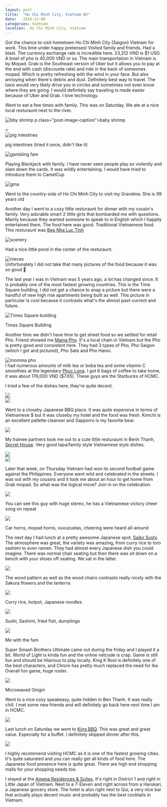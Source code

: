 ```yaml
---
layout: post
title:  "Ho Chi Minh City, Vietnam #2"
date:   2018-12-08
categories: Vietnam
location:  Ho Chi Minh City, Vietnam
---
```


Got the chance to visit hometown Ho Chi Minh City (Saigon) Vietnam for work. This time under happy pretenses! Visited family and friends. Had a blast. The currency exchange rate is incredible here. 23,312 VND is $1 USD. A bowl of pho is 40,000 VND or so. 
The main transportation in Vietnam is by Mopad. Grab is the Southeast version of Uber but it allows you to pay at the end with cash (discounte rate) and ride in the back of someones mopad. Which is pretty refreshing with the wind in your face. But also annoying when there's debris and dust. Definitely best way to travel. The taxis would very likely drive you in circles and sometimes not even know where they are going. I would definitely say traveling is made easier because of Uber and Grab. I love technology. 


Went to eat a few times with family. This was on Saturday. We ate at a nice local resturaunt next to the river. 

<div class="post-image">
    <img src="https://lh3.googleusercontent.com/WvZxJLsjWDR11FjGohETUeHUvOejzje2-z-qwIYzsGbYSG6BFA29FWAVppB8_5GdfCYGmT_9vVeCYBFH_Lbcm4Y6ku8Prg1BFZX8hQQ4ljLT8RumCoLinVX3dQX1mn10Oyrx4NpiWJEfe7jcUUGlE9sZCk7iP5Uesk1DanWx8aCg743rnAUq99BpxpjnrMvLmePGK8WJX9kWe5guzwRQ-ucXRhgyu_RAANHRYf5wi_IHtur78DABVlJvPAsDcDPOL42MGBN-STkSZNmG8P2SGOb7AGy66HbZHkjEfkPMlfQbmxVZ-NZxRnTgC6il3ghLgDx-wHH30_qkom8FHt1VuhO5EyVX7Aeiw1eBqJ97KgSkM8zT2SRz54yW8vy_sI745y7Mrsl6L9Rua3QsfAOMGTs18nWQm5GZ_Uu-zUSmVVhQPTdq4NQt79meqOYs6VpB7Hdum6lRpZ7YMWZddKCCOQA1JoVL_DjzzwYE1JTVbXaItKRUBFDbkSUaOKKNBELpI7B1ARTI8KKPqQW2MRtW1zlNvqnp_CQyN21MmZwVrGf0GMnNIiv0jBV-Sp-g5q-v-KRdwyPg1umLub7uZlifCquJla6BcIK_PhEiLmAlXA_L9G_er8aLHSFN6d7dHGELuZe0FXeU8KHWsJKpcpyMXFhcJ31kjbSR-4x1vNSs9gq1EDyHmB18urNSxgU4z_YZHdrWtw0cefAx=w1232-h1642-no" alt="bby shrimp" />
    p class="post-image-caption">baby shrimp</p><
</div>


<div class="post-image">
    <img src="https://lh3.googleusercontent.com/qkE5vc0meP5YhoTjLkV9BanVfFY_EsmcKUohCgRN3uugZ9z0WBJOHLnh0xigoMI4RRyl2g16VCX6ADpaPQrj23KChCuzthgVvt35Ec5beW4q-H1W22x39EgKUs8NvwECE0IcbYhD1VIH_F1NpNm9nqgwEBOPIVZP8CzJw1LM39E94IBiv82wGXdWeob3We7q9TDkI67hTq47YixZjgIH-ROvPjupmtvL5otjDc3SNMEE4oqCe_YyVVqYGPKSUVkahTgktAgXkNAp8NJ_LdQW5QjB9kvPqt418PbeWfe2kxrB-k_qi4NzdqyiTp668gMUjrpfuJpYghw0-NhnNhY_siinUZ_OSzFB0LynCiDzlMkWZD_iiUgxYPgn7dRmbsI7rZskhAuqQPugutYga-5ZOeeID35e_cGuvTI7gB8bOrqH1-EPwZOycZbnNdEAhTHmeyfHuxTtViTPxrQ6epU_I9G1PZrvk3iRP_YWgC1NhgzpXQIYeMsiz2_hpRXtjzpwCzYfLtHm6AgpVscF2aXf1cbra6or0Oja5VyyKsk22t2DMnJz-zrLK_y7nXBV-hGFH0IWNrbMjnP8Exenuwz5c98igfQJ-nn0IBklupwkvByyyZNrv8cJq3_41Kg_fd31sz4d9WeFMvjn2XxEjbmaR2RwN1Zohq3G8gEN5zFITK8rj8bx78abcyc5lOYjh46Zj_h1Hya85KWd=w2190-h1642-no" alt="pig intestines" />
    <p class="post-image-caption">pig intestines (tried it once, didn't like it)</p>
</div>


<div class="post-image">
    <img src="https://lh3.googleusercontent.com/VOLgh746kEWBDE3JEq5xK_5DfFWp-L7xbxmmAvPBpTePEgxRyU0IEW0tYS90OsZJwoM2BnVEx5t5XHv8NUprjPGZR2hjetRzmZaQM1qgBde4dm3tzBvMaaaVJENC7OP3nThlWw5Pw2JKindFO5mSeT9U9UpkYgfbNAbL5j39VpyOnUQCWnaiGQXoW2FBvD9ytKIkGL_yJyapx1T-ZWq5pKnOHmnTYZyMaIIOCpev2MyEeTHe1qwon4SlWcFIIWEFj-UDKm3r9ZYVZrixQ_btRitheWIr7hsLGMJdosUtL7A5pyazxfIYKfuVRckflpvlUJp8p2w2z5c_1C3RCpMHREbi0JTOIUOIH-vnI1qlmPIXM6b4EbHV9T7Dvd6KCmt2OqcQmizFmMybEN_ZMW1bUu1IQm_L-LTcM7MYWGAJ90e400xubTr6yk01DpJYXr1clfjlvjE-97911-EOM8p5DeFBHAsAMpw1Y8JCzR1EBXIWnbTrKMpz1ThapRnPJJqmiZChvlQXLmRH270OdrtzqfzaYuiVMcu-UYaYadDWjzFuSJoxDXKOtr5WcUcSJ30eph5xwehZhrMcMwL-M9OI1SWHAGuiEEnSAZaNN4TR_b1fv1R_BTg03eUIXTYgZbHVIRZ3yoEPb8zk-B7Zrq7rLKohXMU7SQmmOT9_Y3ehktKrWKbP7PCwv_FfjPuG2ZnLyxKR0bE5E8IV=w2190-h1642-no" alt="gambling fam" />
    <p class="post-image-caption">Playing Blackjack with family. I have never seen people play so violently and slam down the cards. It was wildly entertaining. I would have tried to introduce them to CamelCup</p>
</div>

<div class="post-image">
    <img src="https://lh3.googleusercontent.com/S_NfXHAHC-CtsNBagGwEGN16x0ufoZI6rfFprHHZGC2pNPSgdaHwfW0YXrRqkaNTvj6YpquB5qqLlTQmspFSwFpc55wiUW-sRSuKtrnKVeqb1k2H-8ULK6U3sRHM0A1PxvGjaJ9bbPwrPJx-HoT_bmBFqqP40RAdTRhxWw9fIVWAiqBsVzKP5mx3-c_muhowT7_jQJWaBQHaTNEZdg1ZBT6F8Z_E8tD3FzkrXxlZ4lmOAwFjJKS0xVbFm07d3nCvUOyBv-ILt9vSM_hWih-bPVCUdJCB2iAVrm514lXKpdxkraNwcTTTHsmkYXyNVqrgO_gWN_mi3pFdm6bhswzcWnUgVYB-H5HHJ_-ka9Xt2HXiUE67hXwf4243rexOKT716ITpKskovxtMgrqkTt52a5bltnVnKUHclPDjN9di22pn1OqZBCQ1B-dUjCe9tkRSfWNUAh2Vtec2KgxNS8Iiu-6OfJlhAR3Ml2IQOTUKTSZYGXVVPDsj0LFvnH5v_OMxRxLOnE-UxgaQrjY2l8xovnN4Q6gfqZEqxLSnvtoKLOmpd7psjzrQiC6XhDxJra6HgIW9PJD0ABg7m0rqVC2mjugC2n4veSuy0VwLxFRm5WBdJn5_3Xua1koPIzu-5mF0YkcnJc5bJC0g4WiOy7GdZhuNOWvo1dcv7h8F5wWh9Mxt6TPqN9CwYc0rO21hbOzuFs_MM3OCGSeP=w1548-h1161-no" alt="gma" />
    <p class="post-image-caption">Went to the country-side of Ho Chi Minh City to visit my Grandma. She is 99 years old</p>
</div>


Another day I went to a cozy little resturaunt for dinner with my cousin's family. Very adorable smart 2 little girls that bombarded me with questions. Mainly because they wanted someone to speak to in English which I happily entertained them. The food here was good. Traditional Vietnamese food. This resturaunt was <a href="https://www.tripadvisor.co.nz/Restaurant_Review-g293925-d14176181-Reviews-Bep_Nha_Luc_Tinh-Ho_Chi_Minh_City.html">Bep Nha Luc Tinh</a>
<div class="post-image">
    <img src="https://lh3.googleusercontent.com/ixlsuYxKeUuRgLsnjz7-2EyHTXojUz_YrwuQMEvoGbYaz-2iXBTXLs5bP40HttMAsNa-_u8A1l2M9tYsQe3zMP_mjQysV5mFlj4_jHXvFr5eXOOkGf6VweNgbLY0LkgigCTGWva9nkkPAcksualXcu6XCGxQcNkMWWgXkUUfChGFRj8wnBO6_SHrVAF12EDPajxgDxhzYhhHZIN7qgoL4m57IQ4E7l9xVbtafcVt2dT2AlYMEc5GvZUEKl4RUu9WZNWnRpocGqffCbuEpjADHycMg688wzkcfF97AekGGJHc-iCiyi_blCKed-AC38OH6ubek1nVdy5ECg9AiRUsNcDWdAbRSZQev758vFsBjZWY7B7oa8ijnlYZZzgjnZ6XUo_x0rYW6pn0Vy3xF2aSpaz69FMoifOzXLJon5y8Fb4ARV12Ve3a1Mrjj1-W0tl8Nu8_ouurbws7OSlREMw_5UC6cs9f65eZ1BCyRj8OUMl_JlM01yGFNqku_UKckgbDTtE_T6BF-nW5laSVInYd0fVXK6ZR1bhOK4xK8HPBa7hXUSr-QuyOGbY7NhCLODWyYOXlhoNqUPBUoxz2EzbQih-EJ32itoRFHo-ljc_LSG8bOvH-pAzTiJmP3r8Y3ekIVgec_A3pf0GgnfV-aH5WKK2PM3qbmawvhOGvvc6fRE-d8HyGefCEwOOm3pYOP7rvyMxpACpAjrG8=w2190-h1642-no" alt="scenery" />
</div>

Had a nice little pond in the center of the resturaunt.
<div class="post-image">
    <img src="https://lh3.googleusercontent.com/lCBv215IdXJ3B5tjFZOm0h2ZfWKE9CHzTp-ZGiJN47aAI-2NJ7Nxl5GtSB57rTIdYNQuIfv88dSmCt2gto-FTms72F4OXu41dhnOQ1qcltYpX1_o4nzkpFROFRfNoD1Ct5Ghl7tSdhhPlpRUT1K2onIE-p5fXoW4ssFpzjpYvOA9Z41EqnSmnE1JhzWNSzKkAE6O6_D_6qr27JXQIKSjXBR4qUknMi48k54S9zOPDq1GdzSzG4v9Xy060Dbk2EQNQG6L0swMHhko5dejdQ7bw3Sloels3fBZVe-48pYmoS-keOKInfylN8gzYNl97GmbCheqVfNjxhQoq7ovdNijPGI20OWyF3CFFWTFPd-IPGPfHolb2vkFMWJFPGXcDj5Zx42dFHgmjJV8R6P9LCjJ0hF-gkKrq1EdQ9o2Nrc1OKbqFugvjbk3HT5mKUJ9zmLh_b9yNCQwvHrS_sSlBuE7PN4J6HZbGC-G-AQl4rOrycdWOH73trh5USaS2ltoVcnRZLU6FBH586jWZMPIaBZTKp2g3bTulVDYj-7WaoNVVFetLdcBwslFL5yHXiPOSkIqDXD8t8lJh7lq4RmsYMbkkru8SVpBx7ReaywQ-xi9iVzNe6gL2LpCcwu9wNSJnil2UtoTUgiwOS0YXMbm3Nt6h4CKPZ9WWGVGyyBAwDIwnnBAR9e7Gt6fo6rr0U5e1Vb7oMcrZZkRnzGB=w2190-h1642-no" alt="nieces" />
</div>
Unfortunately I did not take that many pictures of the food because it was so good 🙈


The last year I was in Vietnam was 5 years ago, a lot has changed since. It is probably one of the most fastest growing countries. This is the Time Square building. I did not get a chance to snap a picture but there were a handful of new high rise apartments being built as well. This picture in particular is cool because it contrasts what's the almost past-current and future.
<div class="post-image">
    <img src="https://lh3.googleusercontent.com/o-O_9sX1BFRSLH4v4f6T-FfQjlpK9Fm8ioHzp0ioeKvjuwzHFmq-PO1SFT-IbjywbDQLaYs6xp5cPk1av1FAdxKJP2Xh98H4bl4Uq6Ebq0_Wc2vRy4ay7Lzs90lIBoBUCs4eyga_bRZoHhqM8TyOCNhcPbD0ahMdtTnO-JWJ75fu2TTa3dhjpEbYvCcQUWfboyGnl_sT2COEQ7FETMEHoBRYPoSy7l39EOdpTmbetVeKANMX2RQTmfK4d75ywJHNMNBQcyawue3qNaCYwIeDs1vmABPN9fyZSjqcSAeiKASm9GqrZQd7qNDq9d-8SEiwzQi8T8_3dwqQK8G2FtYACZLjk5pIot604wyXp9e3ZlQFQ-ZRhleLC9hjbT5IA-_SS90UstxhRuUzZsHPetZ5c4YNNlaQi45bUFhgx20ZukAbuzTcMdY4KXf9_jw49IikMt3zp-SdzvCH8Tc1Ee7eOFqnib725B5PbBLaKIFEdS71f2IGFEiYjocXad7QqkfDb_tnegqfdoioGN1ziOj5v3o6HuNP2xBcjnnNZhbZYNNDOSyb9l6iXtMmDTPtoH-xBVDNCji9vfi96uFUfuOp0M9vQ7juFj3Z4ufqOIyC2cXMofuJghIfFZCYa5HOPp3z0DFX-4B0-4JxHv1d2NFMT1e4qufKcohRbcUpwDLQk4rhDLE41JoBvGSifGP5h3oQiIUIhDbsNY37=w1232-h1642-no" alt="Times Square building" />
        <p class="post-image-caption"> Times Square Building</p>
</div>


Another time we didn't have time to get street food so we settled for retail Pho. Friend showed me <a href="https://www.tripadvisor.com/Restaurant_Review-g293925-d11707622-Reviews-Mama_Pho-Ho_Chi_Minh_City.html">Mama Pho</a>. It's a local chain in Vietnam but the Pho is pretty good and consistent here. They had 3 types of Pho, Pho Saigon (which I got and pictured), Pho Sate and Pho Hanoi. 
<div class="post-image">
    <img src="
https://lh3.googleusercontent.com/KtSjOViDfqBBQp2mx9HgPJQlBhzfEVcQc-bewh1dggPCcvhAUxf5QmRjSKkACFcjHOx29LgZ902p7Adpe7yR6IDrpfiUs3Rmgi7ssSBJsHcIrYHtUb2F2Ulv8N2Zgm-KQuW7m1W3kmeXPj5JyunHyVhqudXl4P2FhLx-yTsP7Lvacz6hr5HIjhQxsiiVDduku8N2q7lnbNTcZLzLPIJUcvRPn5xuHV_SQw8gx8WS4ZoffHGlCPOCtyl0F1072gM7uW3sCEXGlR91ai0rFxBncR8FWDnxSzlxw2Nus_AYhG9MabW_R-manNwprJxZEYMvPyauH4dhGV7vh3jy7d7_2c0ua950kTopatHohY84RBOYm2j0z9rRQoHLfKDvhETelwvGTaLEN0Rljbb09XIUp_GIfg1ZLM2tFEvad3fbBlpm0avkuXuSteYly8-5WtrlHfvsfrvqdtMQM6BTY4R3yrmbyOEMv157e-seKqvB-ds0aWhhh4wOeikpUYQmJcTNdfY84yL4AvcIdQzReBSQIjOZsgrpYVgnN3z-MkW9y4Pn1laBgNxfAQjnu1pyl3gbOjk9QG0gElcM4C1dKpOn8C-Lmt9_JLn_U2kreW0NKb70eRFsQrYbu-8dd1uceQNFXMOHErl9RQpBd21fgjAndFMWTlkaUOnRbbOsHW4LiqXYct04epaFVaD8bDRlGD0zGfoshqtCDIMX=w2190-h1642-no" alt="momma pho" />
</div>
I had numerous amounts of milk tea or boba tea and some vitamin C smoothies at the legendary <a href="https://www.tripadvisor.com/Restaurant_Review-g293925-d8487194-Reviews-Phuc_Long_Coffee_Tea_Cafe-Ho_Chi_Minh_City.html">Phuc Long</a>. I got 6 bags of coffee to take home, it was about 176,000 VND ($7.65). These guys are the Starbucks of HCMC.

I tried a few of the dishes here, they're quite decent. 
<div class="post-image">
    <img src="
https://lh3.googleusercontent.com/iq9aWx_VNow_xKFd5e4ktjWzyR-F2hinqTk1ZRgW7nzy1n57lYnghhDhfSHHvIhZGrDmhUYqxidLXKj2tpVVsXPOQOlSXQ5YZ0oQF8hjl__ZB3LhLBvrfx3orF06EAxEeYZKkoH-3Hkx8IL6AWVdB0z_Xg_va4savgGYUOmp5t-AanaGObdLzRLYLgKLXHBdoUUCcVf6-vyc7uQK8IJ-F5MHIjLA9uHWMqi7vcu9cRpAZA694MuZQzp76I9C7KDm5vWBK5x2SpPeKeklyS5IlS5xDwBJsnrO_0sDuttvlhIXdgtLmhO-CRZn2ml08tgO7mBtCbmBGHPcXJkHKvXhHDeRyEC4ysqATvmtk72Uod3Sv0S3QTNS01cUsAGM8u0n6575oaMAYuIIQnLdF2SQ7WJ9lRE9KW8PVrP9CWBA0IrM2a9emA4bzcBJvoFXc31chkcsGqRVeZMV75zfJ-eMfDqrXfZh2q2rBuNpIlljsUNgExi3xUb3jAt4_o-ULmCsPUZPyrMIbCV1pTM_tM2bFeMwEYDLMkKVd6cibqLlTOZBDZOkoq7fscwngyeTGo6ofr0CHKeefVjm6_ywG8sn2CBkM0XMxbfCk8Prhu_NY7sK81enuBgBeg1XLzV5Vbi262Y6dQm4PIgDTjcmZvY_qGZmvFpQg7e63UghRHd6oN2oIxJ-qOPVsedocFvVP5dPGsPI7j9JITSW=w2190-h1642-no"/>
</div>

<div class="post-image">
  <img src="
https://lh3.googleusercontent.com/Ur54d7EvrexuXAOqyc9mrI2UcaPC5wi3La3UbTi6IEqJj5R9fjKqbc9irpiSK_m04fAXaJf47DN9B5lsa9_7wJs46rhCcsfzPCamI4HvqJTI6VxLDt6yo6A4-HjZdI1KGfBo5r_pg_0s76XyTvVpVNcPNBJch2sw7d3PWizIwYJFzTYUuG0qIoQ_-1N-Yx4RxrQ4-I5M2Y5nq_qQpcAdpe4kZ9KnzAqD2zZXo_NUxVacLhXAXZ-vpOE8BYtYRMqLi_fn1YQPQfUb2GBELIf3rDkxRNMPE4i68zyj_djsJ8m50_OmLTHmK6RmScW2MO4OOJ-dqDr7jwvHCm6I1ZsSzoiG97w5bQ3-InjC2rCAWEojfDZlYFJa8cwRiC0O63EatY5ZjEM5RK-k0MatdHnmVSzMKGQ-X1hv65SXA84PqU6wEcgJE1Jzr8sLsaVYwAwOsVSZ6tB8_vwBGScmhAObWrJi82sCh32EMevYK1c45eq7UlI5_p0M3Waoyds1lPgrJrJ9DFGWneh6rLWTwMF-PKpEXBKreL32Ertte6QC-W0hN5rkZsCkRBYqlo9u0D8KumTFdtCmPUxdp-sGzMbYjzU4197lkeVA1Ej3lYkVmDExt0P4VTQ1Qu8_KKv7du6888c7Bin6G-HaxZx3UKHxbeNaFEoHuEK0H4g9vbPBUAp78zljCgP2r68XynOmIT5xMEH2iT6oa0oH=w2190-h1642-no"/>
</div>

Went to a closeby Japanese BBQ place. It was quite expensive in terms of Vietnamese $ but it was closeby my hotel and the food was fresh. Kimchi is an excellent pallette cleanser and Sapporro is my favorite bear.
<div class="post-image">
  <img src="
https://lh3.googleusercontent.com/ceTUiTw14Q4_6WxEmcjyy97ajmDbtf-3K4jWaLOwpEIWQ9Y3k2K0CHtWnOqLzaOywrog7LLlpVlpUgDnHe1LO0LG2WXnzPglgVeqvYXLx0zzGS1cRbIvwCQMlWDXQTEIiJ9LZVgnYiF-9CQG2eSbv1Lscl30Mu3sgaKFdaX57YP7rgVSZDQL9qVTRBiLFIcAdx_pcahBhhj_s8n1Q1z2NXgyaTOrclNBKmXyisLKoR0LZrGpmPPfHoZ6XnjYUOHE75V0km0bo5uBNTbSFL8nbGeZm13VDqoZo24Un7eqzLzuNU3cd6quC1mMFUY0Uwqk-oSUBxdEIxV4Gtd7m25ow6Ov2OPelBN5QFxSqpRNdmltnP0ua5_nnJIuq6diTqyQg80gKh9hghIMlsT2dWgpRsXr1fR3gkk3Qx6o875E0q_7paZrKsiHKJ346Kod5fuahpbc__0p0PQ2bsBh7xUJl4-feqUsDu0Qd-1q0Wpt44V9NACUfDyB7qcEzyF0DQU-16gFfSwQ_xnMMzhauRhiLez4J3Wh3X7Yr68_yhRBSIjtLaE7TSAnJCFvJnLOP6BRxSr6TbSVLcx_erLTiNUyzW4nIr2bdpGynUTmHNInZZmDllnoqVQ50R0F60fWNqsbqa3SJbCDIxf64No7Q5XYh5VBPvP8Mto0YnlClf-Igvd9PunDLPTs-hcAXFvY0BI6XIPGNKGlHa0u=w2190-h1642-no"/>
</div>

My trainee partners took me out to a cute little resturaunt in Benh Thanh, <a href="https://www.tripadvisor.com/Restaurant_Review-g293925-d12826523-Reviews-Secret_House_Restaurant_Cafe-Ho_Chi_Minh_City.ht">Secret House</a>. Very good tapa/family style Vietnamese style dishes.

<div class="post-image">
  <img src="
https://lh3.googleusercontent.com/wMqJlNPJ57t7QSMWYGJMwu86HrQ5knZVlfveK2wwfwm8SPftrzwUMfRaQBTFNmOKZ2hkFYpUcmnEDj6y3lsJSXyLaAiAYD_PVsGhLDa8-gvzQnCkRb8c3ryG_4xHK_J9itkCkFrVWO9KMdty0MCjJ3ZdNM5C65HkAZbLE_fa6iN4DL_1roBIRI2bwe2b82u2BWG1hrX5nIjmC85NzhlsUE-ygM9moO051iOpmu3w0rncU20nIppXrG0zdeOQUWyiaFbU2zTB3fA8DbMhSI7BGcO2V5yBT94Ngw3DdHKFCg0J5lhnQxyFO2ZROJkhoQFxD1uGvb4SLBi9gbEgbE0G6UYl3d4gy38k1DPxHzJhlRWsi93t7phODyx_Pr2Xc-s9y_hiBIMLMb2Jhlazj95VB-HyG9Pt5Kwa-TCrVHg71PSFeid1woQVmLubsCLyAF-HhJ5XUXk1nuUO7WmrbDgEvOZph6r8ClxAR15Z_JWqWQUoL2Y3jDaoQx2L4BHKSDjcAXxVdjWYFTkH4NxrLURNsGPPA36rYo57pCXACZ46nQgQhDvC-GGMlBVwRehgEdiBFf7NRXMyYd3f9jlF2aSYR9UcmKqu4x1HsEJnx34I3-YydCRO8_lqtMhjTddBxBgL-MMpr5hhGvAULwNO3vgcHIScETHAZw3Se6IJDnGNtv5949TdStD7ZDRaFUxMDUw41V6AhkrMUsVv=w1232-h1642-no"/>
</div>

<div class="post-image">
  <img src="
https://lh3.googleusercontent.com/Xe-5mIlnZlnyOtNWWdkZLRcs4enzphvphp9fIewKJCQLarn0g5tOOl80VlrDw8H9Xdx-ng_XM4-QAO-k_4lfwJt30oDXj2JLEy2mQTSFiFEtBJwZ42jgQceu7e5Jd8KoIN8AgAIUJSS8dVq28SoDyYTk7fMI100k5pr8FojkRT0wVGrD42xV3MYNZvjvsDORhoa8xgh6TRsxZ4Sj8CKtRYcA4aeTwpYx_JF6s371GeLatmaI4WfI6NaxWlnHeT3KDdJhvzZw7BrgsTUKIpeY1STIFKw1b7zPFEw5lKP9cWqbX1HpiI7QfL1RAtirYoL5zoSYmYFW530w0SuCbUj-UhbjDeA2x0ML-CWuu9ZfZz9GeCoUDtIFeVWxOpI7HTSG_oi0UBalE630d_YLEXxQ9gJ6r7kWEPIuhdLOVrvlllr4gePqyDTBSR7rx5k3LPBJ1CQiVfTRwUaWDd_0v258gEPZldpDztmkE2x0ehgkpPhXXfPfrLjsC0fN65vKSJn8FksEiqClESfULhKM_ANY-mCh4hlHm630sGKnKy_dHFo3EHdzefyslB67ZhX4Wt2qNqS9dMcbycW-Kt5y8z036q9AQQV6wUX3rHdT1A_Yk8wGJZtIf7NeiImIK-ayBj6DTbF87SqIPzOS3ZjI1Noms5hu7-VSpFyHYe-SVmtOxd7LDZ_oe7C_ULAt7KeDJCkcelehzVuedccI=w2190-h1642-no"/>
</div>


Later that week, on Thursday Vietnam had won its second football game against the Philippines. Everyone went wild and celebrated in the streets. I was out with my cousins and it took me about an hour to get home from Grab mopad. So what was the logical move? Join in on the celebration. 

<div class="post-image">
  <img src="
https://lh3.googleusercontent.com/b2czjb_f4WR-uMegJ6bC0iaRjs_M1T00DInbMqzjgujsNzDkWeYeiI6kYEgEmmx_2oDJ3ayefpgUXSJs-UcsU2jlfVDwp2fZUOMlY_qSHWhSZ0DXEPCAqckSfu7NFJVCEMaGk5Xsd-LBDBiWJvQoibcmswdPz9jkH6AJMZ38uWZdUm3s0UWDlmX96iTg1GsDABlOZVh3skyp7Qpk9w82e_m4sJ_dJoRD9OfgycwaukyvEr0pDYu6B0VjBTE09pd4hunObPflxuknJ69JB9D_pHljdsuQheFf0Dby1QMaTjnxsBi15_0gs1d060Iz2GgsSHo33WN9XzxFH8DQu18gjr1VHnulbtdP6r0HhPnnJsC6nMCuk9M5Ph9cxbOylOiCRqH81j8ztytUY_8NIEqGUpbk6u-V4Nqia0YNS9_3NhTBxyI05ay3nOZd5odcZrd-qCKjIuh98fsZeq5KlR6PG4J0NvqACQ2OeF7EGaH4zF5-xKxOPIYF3whSRG46gPQTLrV23CSMASL25Sq5cscCjsfLM-2d8hkZKcpoHITjj4_vwEkAh9L1xfRZmx5UULKOKSkm3NioNxjbeis2AyDUk0n4kYGBvLrY9achISRf7NnxNVe1WwmZgrpORj3TLgKSID1zgMOQHY2jloMHcKfoJD72MugdGCGjl6BrTssvvBRSeiUFB9NWO5CCBDD0X0dPsjNLLTQjqbqS=w2190-h1642-no"/>
</div>
<p class="post-image-caption">You can see this guy with huge stereo, he has a Vietnamese victory cheer song on repeat</p>

<div class="post-image">
  <img src="
https://lh3.googleusercontent.com/8dTOnZyvItbKTgWcAtEvPAicxKy4O2HUcKFTXXpoOQXvW9SSNApIMsedkYDdNthZxpD884GXdDv8LbXduQfwgaMLsKsqBzWSdl8ctHb1-6X12uYx4Ius5R73umHvtYTujULyvwpbZBd3E_jjIUTF6qTiUuAHwK2y3RruCtHSOVR25RED5pAm8RCPlbEUY4KbvVZtxBp5F54kl2h6578yDTma_Xc0jDti6cfRq5Pf7VqrAhD91HJEBYYMpIM3wUZ4k6rdv4f0IBBlv4ig9IEqnKB6EgJlHrex7ioHev4NUY9xxTM-GH5eFiLxpI9jWp42wXkDg1-HOYTMnphvkyrYuVKiptl7OMchAiERhAQeeHmhyrv-qcdmiXOVI5KY6ahLLOWKzMM-ryxFfaXefNXVjS8hA4GlaWaKw9jQQMVnX3uw5FNiZJ9xENypGuV70C7XfVHbmB0IW7irb7HCzrOfuyelgYsQmWkm0Zn1-4vZPZ5w6z-MCSexuFKWWRIKZDg76DKVZtZLqA4UfCtzewW04TjUjEcjgoWWKk_UibCsZHib0mVTxazl6S76DBoAyhRcGDW21eS66w_nTCH8p1Ophj-ZSvmqcJW-LMwvrPBDUS7coAOB-5Te4jBtca16CtdNABY0i04TBoj5OGE1ytgpQu-ObbxwhqxB_96mdp5aWewuVQNZABveu2ns953cIbcoHrYFHdkMfmh3=w2190-h1642-no"/>
</div>
<p class="post-image-caption">Car horns, mopad horns, vuvuzuelas, cheering were heard all-around</p>


The next day I had lunch at a pretty awesome Japanese spot, <a href="https://saikosushi.vn/">Saiko Sushi</a>. The atmosphere was great, the variety was amazing, from curry rice to toro sashimi to even ramen. They had almost every Japanese dish you could imagine. There was normal chair seating but then there was sit down on a bench with your shoes off seating. We sat in the latter.

<div class="post-image">
  <img src="
https://lh3.googleusercontent.com/wnHvNL10COapWWd_u6tJK1-gJmdLPoFI-rB5EJKSWC82LwH-MEtJXf9xRrY4LPnXXmWkBc6xV9lURgvO-H9v69iAPEOtCfRWPDqsneMlDgOstCRwLwdS1OUo1pBeZGmLIP5JSOvk1En8anf6oppHtN1O3ffJ54ZilwP_bNhk3Jwn0RjE9_1acVDwO38KVmyoarFK37hS5pIIKQKOEDWCGlVd1qG2-07lBTcwkBJqIxv2P28mhT62cjTHPCaPJi3O_sspHADFP0GwFRGudMKXkHcJMVajhoeOMmnQHCbvHMtYO0BdIH1k34C_fiwDGpVa7mzrcGrzCnyeU0LlX3X1cpn7UF0F-yrBAJ7Fhd5K-B77xhCY262T5wcdAXYr0nWcpVdI-TgnHD3acwJ5ZWBU5E7WA7AoX5zYHcBBjZPPdf0ZxahX4G0xh6Txy2VuxmBwXYM_f-vH_YWX4Ha7V7vQWyXVNk0wTO4tMqu1jPxwGqpsF34a9lihQKtmheuCB0Mq_PoU2hrgGpOGoJyW2oji5kHA6OUNXrOrm5QvEM94u3ICtXwD0KTyLdmJ3WtPNMr0gP6qNtRdaE_qjjkuEagRSN6U0MCHbA46v2lpP8gYhUmh4fTXGfZOi5KPkQYccXIL1DBfcNzdn5U3Vrc9FYxfImpDuHZYAg7U46bepRpGftTVTJ5wKwz06TYVtcM-sZRrv8wJmfA6M_c_=w2190-h1642-no"/>
</div>
<p class="post-image-caption">The wood pattern as well as the wood chairs contrasts really nicely with the Sakura flowers and the lanterns</p>


<div class="post-image">
  <img src="
https://lh3.googleusercontent.com/sKgzpcgtrTOx-SaezDfHWuR6RsxAj4DeT8tPS7PMH4tOr6CItwwa7wN8JvaG4pAnW4OiZtQkJ5SE4phi72hsr3cnhr2UVzj3dw0iy62qTc_WTo-0lMb-DqDAQUmKaM7Ya-fiFYegK0iJmaMo2ndkF6fHUy-1UNpANwWVPJ42JDdjKedugAOE7ePe7a4Wu6L5uDWmBuYbYP2ulVcJ8GJrORwwUIvUGLwpRBnvnRJlRfbuT3XrmherWZSX4JyMs8WP3rxYnxM7xc6F_zN6QWGMnkzx5oOAbDAD0St9BtSGaE6vcuKh2OQmraNR_AFlUBfdG5yxCNg5cxG3E-fAgy8uVcwBLYsKZW_QzHvkID9rKUqg97q65c1fLTBb8MTmT3mjkSz6nwpSZX-8x2e3BO7qGfYokfjTx0B9dbCD_Hiq5EHunCWrCqu79h94n2vQp7aWSBA8sAdu599JjLFvqWjqVWphp4PhxOgoVtvzVe_2lySTSYm23xO6dN_jKdPFNO9KPUqZI8ldkHAmcu3ohAoWTCR4ucgbpsH9IgYjmv0MpoaNUhrox6Bzlv_WuDVZemi5cvSZz9EqnCbVCLLFGhse4mvZG1P8R2kJQAwXFl_NZxLuQycpnuqv8HX_EzD8fLZoPqczBEB8HRJYHXg4VlmFNq_yXtv5nbGQXcTii4RImzC6dopexO76LvehKIOGJibRO0PnL2qYnK5m=w2190-h1642-no
"/>
</div>
<p class="post-image-caption">Curry rice, hotpot, Japanese noodles</p>

<div class="post-image">
  <img src="
https://lh3.googleusercontent.com/1FV-Uiiqf3EDWdySJiWTo2KHks_cFCHUZSq6YRrR6Sl_nBWmMLpWxTGD-oI8G6Zx0P4h0S2KrJ2ArXzX0n5cBbN76kev2vBK_my6useE9XQMLm1GubyjZTnPT1nPJgkw1uzCuEYKbrqWRs8tnlyPiqFPeypzj-Cvwc_IfCYGSpVXaMXQEzi6AJrVFn8UK73lpMEM7i7dcj0_XvvlquPYrLbZzRpG-jTTBeRbhxqlVNghoyJcfso1Z9Yru8G_e-NcKw8Vj5uAZMLmkgd-_LGyKkMNTOFFwTkaotjLe3aSOoqWNqbsAq_dy1ORRL7MkJZ8Szb18ia1ww6m7SuYnxTI-UQyu2_BWihyUR3mEiKk6SD04OvO93lo5_y8K7D8Q7IHF6egBK0Ss_budgYRPRkEnFp0Icle7WTM7zUPmVjatM78laPInexINHWfxcWR7kCbeJyse_D0xcZ1JOx4aO12cOaMtdWE-8-DRMp6LsLM-ntecFv3p_nKs8rsq4SQMm5VjtSJy8B33v8-yNDEEmb0elunJiWdXGwl_jArCX9wWzs0NQz8R260DygR_K5uWr7PRBSt2Xb_f4O7-rrRO2D75Z_ppeMMNJABInA1S8SZY3tI-dudiVrLCHNP95knnwj-bBKOm1g0wpMBlYqylMa38vKWI7k4Y6cubm_B-d_F937r-jOqXEf7DRW_8VLZ9btdcpra1tEB6VDS=w2190-h1642-no
"/>
</div>
<p class="post-image-caption">Sushi, Sashimi, fried fish, dumplings</p>

<div class="post-image">
  <img src="
https://lh3.googleusercontent.com/YnpVstII5W0cMvIWGP_4HaGwIFTUi6U20nk0o7WpBy-X40DkoNXVaZyr3Ah0qF7vx0c99ZL-Tu1oriERsrlCSxnZebsE54XcpvER1i3ArkjqUy3un3h5wp8XBJBpxeOLma1unUsRObvWhqfvLeYbqZ9_9ZI-tGODNdcOu-Q9QWolD4fK9Vh_Wh6DlhMNSqPBijyYHY0_5JjyNxrhmqfS3J7TmTGci4_diI6XUjhHC5B5UiwlvnQIlr0IyEYeXM6jBzPF5jjZ72EIA6goEk6Q5Gb5veW1S24qYZJtUXfQkq2e4I7jwC4QBcMe_oT54bGJO-7mT6NRPstw4VCU97cmgj8fBDQY2rwCvbx2HfObYv4Lzh3nyqPizHtY9bsR818TnhSmnc0zumfXOvNh-d3HyFWBwxz-AQSt_qaLPE4q2BkrbDvb5ZaMFT1KeTOKVDgXFiQQ2iZ-W0RVpeYylGilgIP3lDnxaKYL0IV4iZ9AIIeE3H1VQyWGxqi9V8Dlb6okOLrGNzlQ9AgKqCG7oNau8QX9MD-AYpQFRi4bXmxcLxzDTKKIligetBzNw2KXKgMQH7qXdYJ0xJXlZgEXO8sNoievZCtZOkKdF5sm8w8iD8s_BAQOD44OVoZuzs7IXrESHIdsr3NQWxaXOxgIuOqc3-kuqC2eLGGl_8v5JYsOCxQ-BQLrZGRO6fVLdKvO2N6pAb4tskG5OQ3a=w2190-h1642-no
"/>
</div>
<p class="post-image-caption">Me with the fam</p>

Super Smash Brothers Ultimate came out during the friday and I played it a bit. World of Light is kinda fun and the online netcode is crap. Game is still fun and should be hilarious to play locally. King K Rool is definitely one of the best characters, and Chrom has pretty much replaced the need for Ike. Overall fun game, huge roster.

<div class="post-image">
  <img src="
https://lh3.googleusercontent.com/lJ0-wl7MR0QbKGpny3x1pqJltBQkYMnBQMZ9hyhhrn8f4jgxlmatUejRnRZtPNJRZM-V_gudPseMrHe2rit2Dwm0W2Fo7PZRiKz6l5N3JspGQvEnZQ2hF897a9-d6Y8i5OeNzzffKFFv1aTypIZd9Q2EFoN74mnKQx7gVGfRx99cGWNXXtxcs8WK3D_BKO2p-jQTzhRJiiO9yVaJTGO5ygKUpOfPHPPlZMLV7rhn39NQ8Eym9YvARuSDuHp9og7_hqG9ClfV_nzL7TDqX9ds51YuI1k0BsUE2v2xElv1QNBmBO-Ekak3JhtkxPAY4ftlBuwJIN6a53-uS8onWKY5Zs2mSBHXnnocXIEMaewEwfh2wBY1yawfLF9g6zOzV4F1_PG3aXWH6BlRV01npROqn6jcqVcIxuG8cvF-T8U-aF4IxdfC_ocy9hWRSKDVH5BZlWld3eA2Taq44Kt8SZD1LmzkMtD84H2MFOuurrDDBl5GOFTClvzXp1VlqO2viGwh397tvHrGDIT8LcEJ6ukIMyruJYckgcZZj5kwSHgFyXSULkeEeu2dg60RJh7m2zewE3tgCrRZJitFLBvFJkdHL3mMYwWDcBwQr3sSJ2B6Qi6Wd-7GWBgoiKd1tJ0dQN_jPgITGnbh_gl2xBq5JupfrpjiPxG7fDio9w_EEUA78JJxc_4kRZHg4msgxwd-DkEFH7AHd4HGCKg3=w2190-h1642-no
"/>
</div>
<p class="post-image-caption">Microwaved Onigiri</p>


Went to a nice cozy speakeasy, quite hidden in Ben Thanh. It was really chill. I met some new friends and will definitely go back here next time I am in HCMC. 
<div class="post-image">
  <img src="
https://lh3.googleusercontent.com/E3wZQJWwnlyD56TGXh9-tHPB8pDqjhkkAxEJgcLKI55uSaqoFb_wmv4ds_FdUxxxxvuDxOv1UyQGt_AM71WlgikUw0qYC7eX7XYoGrc8WEthNb-JTmofu_cyOXudLhShpp5K5QCpCiF_uQJ1bMVIu4MIMgtUPVut4TqXH1U2qFRf8WiSlWrDxkLcBz_XxffKBNNbVvIC67FH5NIq5LhyxaQ3Ul5iCsF8WOJz2FjSiKhitzHsWhqlO8CJKLV9Zy0SV4s4wp5zOFwsFNs7CRXa_x3sUlWmttMXqIJWWuzoKYC_A7qop1iUa7G6YrCnGrB1G5zkad-JuO3DZLC8QKsrlDijYhiVskq9myb2PCFfUTvqqDCRbvUnYXz_XO1pnwAMBARLo96nB6E01c-CP-G1goh4Q0f6g7oZdmQqRhQma7u8ipGdnUzw_fkBUFto0yml1AKc0T7aD6TDoT1HJliVI5sW68A6td45vBv3NUlhalwoyDs0isADUDiW1wXizQ4uZQcAdAH9e5R0t8r4mMnWDFJoXFCKfoFHIwoWN8EFX48FSd6lAtttaqY74FkEEZEqIz1DsWa4RJPf_UwhlfeMLj7ipgpqjUtVZIMGe5Yqta1T-EmKVCPwuZns6k4R79I7YCMM8cBfS-x8ZkFWHfnt1Riez8RBv1H319aqrXVNGpsxFnZwN8AgJ1120kWHsKeg12l9tlwrCfMq=w2190-h1642-no
"/>
</div>



Last lunch on Saturday we went to <a href="http://kingbbq.com.vn/">King BBQ</a>. This was great and great value. Especially for a buffet. I definitely skipped dinner after this. 

<div class="post-image">
  <img src="
https://lh3.googleusercontent.com/a-gJwjLd1xsdDOpVFaceLoZbWXUcut_O51Spi3xqPtHrMHSNnywkVuAfwWZNlbleelZqdrsJib4w6a3y6VxGc_0Wi0QYiB3oxg9SIolEdj_S1FM0J8vjZIzmqxAPG28co08w3jrRsmGcLUVd5Myyprq-xiwO-4gT1Pbdy2oQB0tgorx7Ut9B-mKEk3fMYW_eOseigGMKw2BNYVuRq2Q6By3t2kJHBN1QpLPfGajr6VC7Csj3DLIbjL9NFFPLBVQnaYr3eaHr7mzoZK4X5FK0iAeDXiyZqiBHHNj9smo4F68lQubMkRyDzvDPbOSAnKoZs0M7afdr83qMYLmHOdMZNtmiWqCBMNRemBICxUd1EOfKEl5nSg2BiVwREO6_aLaOl5tn1GKzoW3tTv9rFc0WnN4UujjCjz3lkj-Qq0FjS3ujErQzesitInVGXJGjNwDnpIa5_1m4Ig9oPoWb4yEKW1gAv07GGpsBRn2QkKx1FuXh8R3LuO9mDO61tL9wzU6Oa1j9OdlwVoophVTuBWHD0autgtRrRlF-t6ia-ZVGKe2yZ8EH5D-d1kRdQacIcGXjrYP2We8uw_XW6ngcyBs3q646cthcNQQV4f11zJ1Hv662yYq050OkCEbqQH6sP1l22z11cEdP_Tm_r8Lzk4c0kkRLpHV_nwir4WQg1xB1wzxPLosnYf-mHRoTboFOv_-DqxJsKHRFsELV=w1232-h1642-no
"/>
</div>


I highly recommend visiting HCMC as it is one of the fastest growing cities. It's quite saturated and you can really get all kinds of food here. The Japanese food presence here is quite great. There are high end shopping malls for your shopping needs too.

I stayed at the <a href="https://www.expedia.com/Ho-Chi-Minh-City-Hotels-Amena-Residences-Suites.h19120773.Hotel-Information">Amena Residences & Suites</a>. It's right in District 1 and right in Little Japan of Vietnam. Next to a 7-Eleven and right across from a Harukari, a Japanese grocery store. The hotel is also right next to Qui, a very nice bar that actually plays decent music and probably has the best cocktails in Vietnam.
